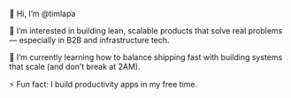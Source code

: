 👋 Hi, I’m @timlapa

👀 I’m interested in building lean, scalable products that solve real problems — especially in B2B and infrastructure tech.

🌱 I’m currently learning how to balance shipping fast with building systems that scale (and don’t break at 2AM).

⚡ Fun fact: I build productivity apps in my free time.
